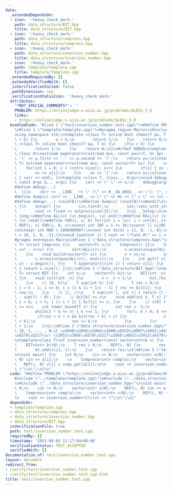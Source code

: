 ```yaml
---
data:
  _extendedDependsOn:
  - icon: ':heavy_check_mark:'
    path: data_structure/BIT.hpp
    title: data_structure/BIT.hpp
  - icon: ':heavy_check_mark:'
    path: data_structure/compress.hpp
    title: data_structure/compress.hpp
  - icon: ':heavy_check_mark:'
    path: data_structure/inversion_number.hpp
    title: data_structure/inversion_number.hpp
  - icon: ':heavy_check_mark:'
    path: template/template.cpp
    title: template/template.cpp
  _extendedRequiredBy: []
  _extendedVerifiedWith: []
  _isVerificationFailed: false
  _pathExtension: cpp
  _verificationStatusIcon: ':heavy_check_mark:'
  attributes:
    '*NOT_SPECIAL_COMMENTS*': ''
    PROBLEM: https://onlinejudge.u-aizu.ac.jp/problems/ALDS1_5_D
    links:
    - https://onlinejudge.u-aizu.ac.jp/problems/ALDS1_5_D
  bundledCode: "#line 1 \"test/inversion_number.test.cpp\"\n#define PROBLEM \"https://onlinejudge.u-aizu.ac.jp/problems/ALDS1_5_D\"\
    \n#line 1 \"template/template.cpp\"\n#pragma region Macros\n#include <bits/stdc++.h>\n\
    using namespace std;\ntemplate <class T> inline bool chmax(T &a, T b) {\n    if(a\
    \ < b) {\n        a = b;\n        return 1;\n    }\n    return 0;\n}\ntemplate\
    \ <class T> inline bool chmin(T &a, T b) {\n    if(a > b) {\n        a = b;\n\
    \        return 1;\n    }\n    return 0;\n}\n#ifdef DEBUG\ntemplate <class T,\
    \ class U>\nostream &operator<<(ostream &os, const pair<T, U> &p) {\n    os <<\
    \ '(' << p.first << ',' << p.second << ')';\n    return os;\n}\ntemplate <class\
    \ T> ostream &operator<<(ostream &os, const vector<T> &v) {\n    os << '{';\n\
    \    for(int i = 0; i < (int)v.size(); i++) {\n        if(i) { os << ','; }\n\
    \        os << v[i];\n    }\n    os << '}';\n    return os;\n}\nvoid debugg()\
    \ { cerr << endl; }\ntemplate <class T, class... Args>\nvoid debugg(const T &x,\
    \ const Args &... args) {\n    cerr << \" \" << x;\n    debugg(args...);\n}\n\
    #define debug(...)                                                           \
    \  \\\n    cerr << __LINE__ << \" [\" << #__VA_ARGS__ << \"]: \", debugg(__VA_ARGS__)\n\
    #define dump(x) cerr << __LINE__ << \" \" << #x << \" = \" << (x) << endl\n#else\n\
    #define debug(...) (void(0))\n#define dump(x) (void(0))\n#endif\n\nstruct Setup\
    \ {\n    Setup() {\n        cin.tie(0);\n        ios::sync_with_stdio(false);\n\
    \        cout << fixed << setprecision(15);\n    }\n} __Setup;\n\nusing ll = long\
    \ long;\n#define ALL(v) (v).begin(), (v).end()\n#define RALL(v) (v).rbegin(),\
    \ (v).rend()\n#define FOR(i, a, b) for(int i = (a); i < int(b); i++)\n#define\
    \ REP(i, n) FOR(i, 0, n)\nconst int INF = 1 << 30;\nconst ll LLINF = 1LL << 60;\n\
    constexpr int MOD = 1000000007;\nconst int dx[4] = {1, 0, -1, 0};\nconst int dy[4]\
    \ = {0, 1, 0, -1};\n\nvoid Case(int i) { cout << \"Case #\" << i << \": \"; }\n\
    #pragma endregion Macros\n#line 1 \"data_structure/compress.hpp\"\ntemplate <typename\
    \ T> struct Compress {\n    vector<T> v;\n    Compress() {}\n    Compress(vector<T>\
    \ vv) : v(vv) {\n        sort(ALL(v));\n        v.erase(unique(ALL(v)), end(v));\n\
    \    }\n    void build(vector<T> vv) {\n        v = vv;\n        sort(ALL(v));\n\
    \        v.erase(unique(ALL(v)), end(v));\n    }\n    int get(T x) { return (int)(lower_bound(ALL(v),\
    \ x) - v.begin()); }\n    T &operator[](int i) { return v[i]; }\n    size_t size()\
    \ { return v.size(); }\n};\n#line 1 \"data_structure/BIT.hpp\"\ntemplate <typename\
    \ T> struct BIT {\n    int n;\n    vector<T> bit;\n    BIT(int _n) { init(_n);\
    \ }\n    void init(int _n) {\n        n = _n + 1;\n        bit.resize(n + 1, 0);\n\
    \    }\n    // [0, k)\n    T sum(int k) {\n        T res = 0;\n        for(int\
    \ i = k - 1; i >= 0; i = (i & (i + 1)) - 1) { res += bit[i]; }\n        return\
    \ res;\n    }\n    // [l, r)\n    T sum(int l, int r) { return (l < r ? sum(r)\
    \ - sum(l) : 0); }\n    // bit[k] += x\n    void add(int k, T x) {\n        for(int\
    \ i = k; i < n; i |= i + 1) { bit[i] += x; }\n    }\n    // v[0] + ... + v[res]\
    \ >= x\n    int lower_bound(T x) {\n        int res = -1;\n        int k = 1;\n\
    \        while(2 * k <= n) { k <<= 1; }\n        for(; k > 0; k >>= 1) {\n   \
    \         if(res + k < n && bit[res + k] < x) {\n                x -= bit[res\
    \ + k];\n                res += k;\n            }\n        }\n        return res\
    \ + 1;\n    }\n};\n#line 2 \"data_structure/inversion_number.hpp\"\n\n// v\u306F\
    \ {0, 1, ... , N-1} \u304B\u3089\u306A\u308B\u91CD\u8907\u3092\u8A31\u3057\u305F\
    \u6570\u5217\n// \u3053\u306E\u6570\u5217\u306E\u8EE2\u5012\u6570\u3092\u8FD4\u3059\
    \ntemplate<class T>\nT inversion_number(const vector<int>& v) {\n    int N = (int)v.size();\n\
    \    BIT<int> bt(N);\n    T res = 0;\n    REP(i, N) {\n        res += i - bt.sum(v[i]+1);\n\
    \        bt.add(v[i], 1);\n    }\n    return res;\n}\n#line 5 \"test/inversion_number.test.cpp\"\
    \n\nint main() {\n    int N;\n    cin >> N;\n    vector<int> a(N);\n    REP(i,\
    \ N) cin >> a[i];\n    \n    Compress<int> comp(a);\n    vector<int> v(N);\n \
    \   REP(i, N) v[i] = comp.get(a[i]);\n\n    cout << inversion_number<ll>(v) <<\
    \ \"\\n\";\n}\n"
  code: "#define PROBLEM \"https://onlinejudge.u-aizu.ac.jp/problems/ALDS1_5_D\"\n\
    #include \"../template/template.cpp\"\n#include \"../data_structure/compress.hpp\"\
    \n#include \"../data_structure/inversion_number.hpp\"\n\nint main() {\n    int\
    \ N;\n    cin >> N;\n    vector<int> a(N);\n    REP(i, N) cin >> a[i];\n    \n\
    \    Compress<int> comp(a);\n    vector<int> v(N);\n    REP(i, N) v[i] = comp.get(a[i]);\n\
    \n    cout << inversion_number<ll>(v) << \"\\n\";\n}"
  dependsOn:
  - template/template.cpp
  - data_structure/compress.hpp
  - data_structure/inversion_number.hpp
  - data_structure/BIT.hpp
  isVerificationFile: true
  path: test/inversion_number.test.cpp
  requiredBy: []
  timestamp: '2021-06-02 11:17:04+09:00'
  verificationStatus: TEST_ACCEPTED
  verifiedWith: []
documentation_of: test/inversion_number.test.cpp
layout: document
redirect_from:
- /verify/test/inversion_number.test.cpp
- /verify/test/inversion_number.test.cpp.html
title: test/inversion_number.test.cpp
---
```

